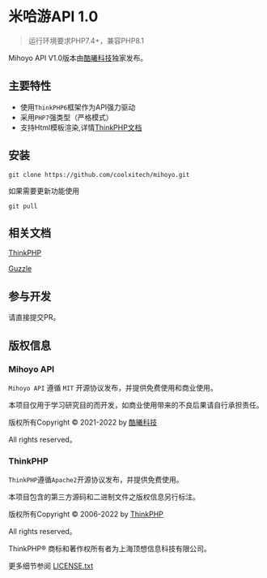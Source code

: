 米哈游API 1.0
===============

> 运行环境要求PHP7.4+，兼容PHP8.1

Mihoyo API V1.0版本由[酷曦科技](https://www.kuxi.tech/)独家发布。

## 主要特性

* 使用`ThinkPHP6`框架作为API强力驱动
* 采用`PHP7`强类型（严格模式）
* 支持Html模板渲染,详情[ThinkPHP文档](https://www.kancloud.cn/manual/thinkphp6_0/content)

## 安装

~~~
git clone https://github.com/coolxitech/mihoyo.git
~~~

如果需要更新功能使用
~~~
git pull
~~~

## 相关文档

[ThinkPHP](https://www.kancloud.cn/manual/thinkphp6_0/1037479)

[Guzzle](https://docs.guzzlephp.org/en/stable/)


## 参与开发

请直接提交PR。

## 版权信息
### Mihoyo API
`Mihoyo API` 遵循 `MIT` 开源协议发布，并提供免费使用和商业使用。

本项目仅用于学习研究目的而开发，如商业使用带来的不良后果请自行承担责任。

版权所有Copyright © 2021-2022 by [酷曦科技](https://www.kuxi.tech)

All rights reserved。

### ThinkPHP
`ThinkPHP`遵循`Apache2`开源协议发布，并提供免费使用。

本项目包含的第三方源码和二进制文件之版权信息另行标注。

版权所有Copyright © 2006-2022 by [ThinkPHP](https://www.thinkphp.cn)

All rights reserved。

ThinkPHP® 商标和著作权所有者为上海顶想信息科技有限公司。

更多细节参阅 [LICENSE.txt](LICENSE.txt)

